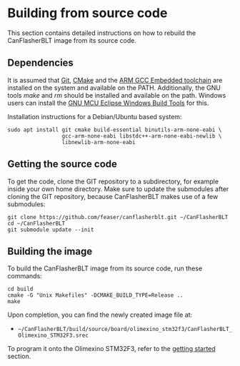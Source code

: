 # Building from source code

This section contains detailed instructions on how to rebuild the CanFlasherBLT image from its source code. 

## Dependencies

It is assumed that [Git](https://git-scm.com/), [CMake](https://cmake.org/) and the [ARM GCC Embedded toolchain](https://developer.arm.com/tools-and-software/open-source-software/developer-tools/gnu-toolchain/gnu-rm) are installed on the system and available on the PATH. Additionally, the GNU tools *make* and *rm* should be installed and available on the path. Windows users can install the [GNU MCU Eclipse Windows Build Tools](https://gnu-mcu-eclipse.github.io/windows-build-tools/) for this. 

Installation instructions for a Debian/Ubuntu based system:

```
sudo apt install git cmake build-essential binutils-arm-none-eabi \
                 gcc-arm-none-eabi libstdc++-arm-none-eabi-newlib \
                 libnewlib-arm-none-eabi
```

## Getting the source code

To get the code, clone the GIT repository to a subdirectory, for example inside your own home directory. Make sure to update the submodules after cloning the GIT repository, because CanFlasherBLT makes use of a few submodules:

```
git clone https://github.com/feaser/canflasherblt.git ~/CanFlasherBLT
cd ~/CanFlasherBLT
git submodule update --init
```

## Building the image

To build the CanFlasherBLT image from its source code, run these commands:

```
cd build
cmake -G "Unix Makefiles" -DCMAKE_BUILD_TYPE=Release ..
make
```

Upon completion, you can find the newly created image file at:

* `~/CanFlasherBLT/build/source/board/olimexino_stm32f3/CanFlasherBLT_Olimexino_STM32F3.srec`

To program it onto the Olimexino STM32F3, refer to the [getting started](gettingstarted.md) section.





